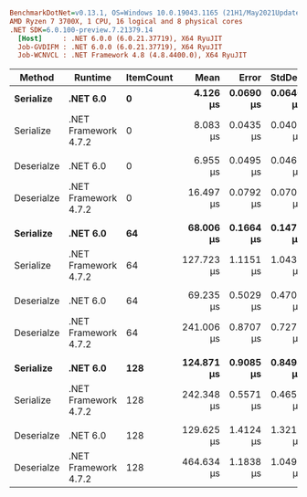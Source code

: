 ``` ini

BenchmarkDotNet=v0.13.1, OS=Windows 10.0.19043.1165 (21H1/May2021Update)
AMD Ryzen 7 3700X, 1 CPU, 16 logical and 8 physical cores
.NET SDK=6.0.100-preview.7.21379.14
  [Host]     : .NET 6.0.0 (6.0.21.37719), X64 RyuJIT
  Job-GVDIFM : .NET 6.0.0 (6.0.21.37719), X64 RyuJIT
  Job-WCNVCL : .NET Framework 4.8 (4.8.4400.0), X64 RyuJIT


```
|     Method |              Runtime | ItemCount |       Mean |     Error |    StdDev |        Ratio | RatioSD |   Gen 0 |  Gen 1 | Allocated |
|----------- |--------------------- |---------- |-----------:|----------:|----------:|-------------:|--------:|--------:|-------:|----------:|
|  **Serialize** |             **.NET 6.0** |         **0** |   **4.126 μs** | **0.0690 μs** | **0.0646 μs** | **1.96x faster** |   **0.03x** |  **0.5569** |      **-** |      **5 KB** |
|  Serialize | .NET Framework 4.7.2 |         0 |   8.083 μs | 0.0435 μs | 0.0407 μs |     baseline |         |  0.9918 |      - |      6 KB |
|            |                      |           |            |           |           |              |         |         |        |           |
| Deserialze |             .NET 6.0 |         0 |   6.955 μs | 0.0495 μs | 0.0463 μs | 2.37x faster |   0.02x |  0.6409 |      - |      5 KB |
| Deserialze | .NET Framework 4.7.2 |         0 |  16.497 μs | 0.0792 μs | 0.0702 μs |     baseline |         |  1.7395 |      - |     11 KB |
|            |                      |           |            |           |           |              |         |         |        |           |
|  **Serialize** |             **.NET 6.0** |        **64** |  **68.006 μs** | **0.1664 μs** | **0.1475 μs** | **1.88x faster** |   **0.02x** |  **2.4414** | **0.1221** |     **21 KB** |
|  Serialize | .NET Framework 4.7.2 |        64 | 127.723 μs | 1.1151 μs | 1.0431 μs |     baseline |         |  9.5215 | 0.4883 |     59 KB |
|            |                      |           |            |           |           |              |         |         |        |           |
| Deserialze |             .NET 6.0 |        64 |  69.235 μs | 0.5029 μs | 0.4704 μs | 3.48x faster |   0.03x |  2.8076 | 0.1221 |     24 KB |
| Deserialze | .NET Framework 4.7.2 |        64 | 241.006 μs | 0.8707 μs | 0.7271 μs |     baseline |         | 27.0996 | 1.4648 |    168 KB |
|            |                      |           |            |           |           |              |         |         |        |           |
|  **Serialize** |             **.NET 6.0** |       **128** | **124.871 μs** | **0.9085 μs** | **0.8498 μs** | **1.94x faster** |   **0.02x** |  **4.3945** | **0.4883** |     **36 KB** |
|  Serialize | .NET Framework 4.7.2 |       128 | 242.348 μs | 0.5571 μs | 0.4652 μs |     baseline |         | 18.3105 | 1.4648 |    113 KB |
|            |                      |           |            |           |           |              |         |         |        |           |
| Deserialze |             .NET 6.0 |       128 | 129.625 μs | 1.4124 μs | 1.3211 μs | 3.58x faster |   0.04x |  4.8828 | 0.2441 |     40 KB |
| Deserialze | .NET Framework 4.7.2 |       128 | 464.634 μs | 1.1838 μs | 1.0494 μs |     baseline |         | 52.2461 | 4.3945 |    322 KB |
